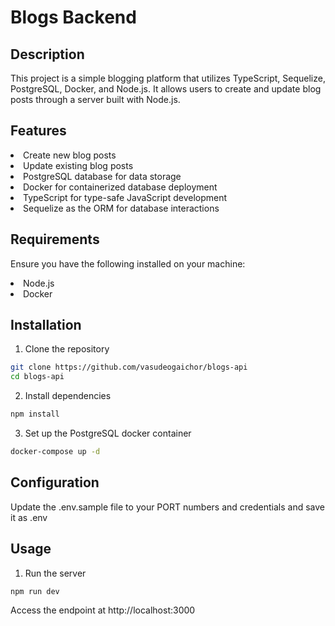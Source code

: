 # Blogs Backend
## Description
This project is a simple blogging platform that utilizes TypeScript, Sequelize, PostgreSQL, Docker, and Node.js. It allows users to create and update blog posts through a server built with Node.js.

## Features
<li>Create new blog posts
<li>Update existing blog posts
<li>PostgreSQL database for data storage
<li>Docker for containerized database deployment
<li>TypeScript for type-safe JavaScript development
<li>Sequelize as the ORM for database interactions

## Requirements
Ensure you have the following installed on your machine:
<li>Node.js
<li>Docker

## Installation
1. Clone the repository
```bash
git clone https://github.com/vasudeogaichor/blogs-api
cd blogs-api
```

2. Install dependencies
```bash
npm install
```
3. Set up the PostgreSQL docker container
```bash
docker-compose up -d
```

## Configuration
Update the .env.sample file to your PORT numbers and credentials and save it as .env

## Usage
1. Run the server
```bash
npm run dev
```
Access the endpoint at http://localhost:3000
